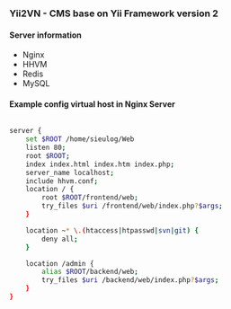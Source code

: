 ### Yii2VN - CMS base on Yii Framework version 2

#### Server information
* Nginx
* HHVM
* Redis
* MySQL

#### Example config virtual host in Nginx Server

```bash

server {
	set $ROOT /home/sieulog/Web
	listen 80;
	root $ROOT;
	index index.html index.htm index.php;
	server_name localhost;
	include hhvm.conf;
	location / {
		root $ROOT/frontend/web;
		try_files $uri /frontend/web/index.php?$args;
	}

	location ~* \.(htaccess|htpasswd|svn|git) {
		deny all;
	}

	location /admin {
		alias $ROOT/backend/web;
		try_files $uri /backend/web/index.php?$args;
	}
}

```